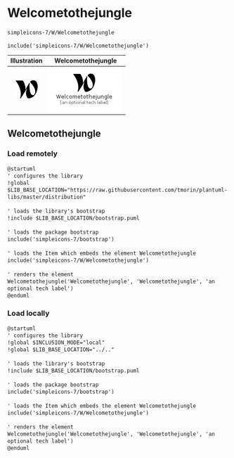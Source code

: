 # Welcometothejungle


```text
simpleicons-7/W/Welcometothejungle
```

```text
include('simpleicons-7/W/Welcometothejungle')
```



| Illustration | Welcometothejungle |
| :---: | :---: |
| ![illustration for Illustration](../../simpleicons-7/W/Welcometothejungle.png) | ![illustration for Welcometothejungle](../../simpleicons-7/W/Welcometothejungle.Local.png) |




## Welcometothejungle

### Load remotely
```plantuml
@startuml
' configures the library
!global $LIB_BASE_LOCATION="https://raw.githubusercontent.com/tmorin/plantuml-libs/master/distribution"

' loads the library's bootstrap
!include $LIB_BASE_LOCATION/bootstrap.puml

' loads the package bootstrap
include('simpleicons-7/bootstrap')

' loads the Item which embeds the element Welcometothejungle
include('simpleicons-7/W/Welcometothejungle')

' renders the element
Welcometothejungle('Welcometothejungle', 'Welcometothejungle', 'an optional tech label')
@enduml
```

### Load locally
```plantuml
@startuml
' configures the library
!global $INCLUSION_MODE="local"
!global $LIB_BASE_LOCATION="../.."

' loads the library's bootstrap
!include $LIB_BASE_LOCATION/bootstrap.puml

' loads the package bootstrap
include('simpleicons-7/bootstrap')

' loads the Item which embeds the element Welcometothejungle
include('simpleicons-7/W/Welcometothejungle')

' renders the element
Welcometothejungle('Welcometothejungle', 'Welcometothejungle', 'an optional tech label')
@enduml
```

